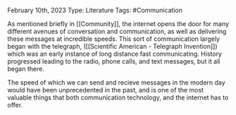 February 10th, 2023
Type: Literature
Tags: #Communication 

As mentioned briefly in [[Community]], the internet opens the door for many different avenues of conversation and communication, as well as delivering these messages at incredible speeds. This sort of communication largely began with the telegraph, ([[Scientific American - Telegraph Invention]]) which was an early instance of long distance fast communicating. History progressed leading to the radio, phone calls, and text messages, but it all began there.

The speed of which we can send and recieve messages in the modern day would have been unprecedented in the past, and is one of the most valuable things that both communication technology, and the internet has to offer.